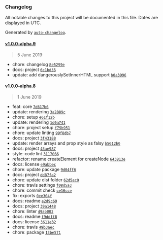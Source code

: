 ### Changelog

All notable changes to this project will be documented in this file. Dates are displayed in UTC.

Generated by [`auto-changelog`](https://github.com/CookPete/auto-changelog).

#### [v1.0.0-alpha.9](https://github.com/romelperez/kantrux/compare/v1.0.0-alpha.8...v1.0.0-alpha.9)

> 5 June 2019

- chore: changelog [`8e5299e`](https://github.com/romelperez/kantrux/commit/8e5299e6ece5d26b18f82517068d26f8e32606dc)
- docs: project [`6c1bd35`](https://github.com/romelperez/kantrux/commit/6c1bd35e1a9081197e5bcf1cb877133f31e1b5f3)
- update: add dangerouslySetInnerHTML support [`b0a3996`](https://github.com/romelperez/kantrux/commit/b0a3996111366bef54d21baaacbd5fdb9dad8d17)

#### v1.0.0-alpha.8

> 1 June 2019

- feat: core [`7d617b6`](https://github.com/romelperez/kantrux/commit/7d617b6954fcae56884d49629f6baa395760d81f)
- update: rendering [`3a2889c`](https://github.com/romelperez/kantrux/commit/3a2889c5025d15ea3e41d0560b73816322884c7e)
- chore: setup [`e61f12b`](https://github.com/romelperez/kantrux/commit/e61f12bb01f708e658d7de0d60cfaefced7db3d1)
- update: rendering [`1d0a741`](https://github.com/romelperez/kantrux/commit/1d0a74162ccec70cbba1c69a72145bd1bbb4ca11)
- chore: project setup [`f79b951`](https://github.com/romelperez/kantrux/commit/f79b95189904e2a89590ceeeffa559d974be63ea)
- chore: update linting [`99f8db7`](https://github.com/romelperez/kantrux/commit/99f8db7771dc9bf5d3a1fa40084445a81899be75)
- docs: project [`3f43188`](https://github.com/romelperez/kantrux/commit/3f43188672aea5b77457aaf99186130dccea4de1)
- update: render arrays and prop style as falsy [`b5612b0`](https://github.com/romelperez/kantrux/commit/b5612b0bdfcb7de0b5446d92579b369fa95c6b8e)
- docs: project [`43ae987`](https://github.com/romelperez/kantrux/commit/43ae987a2a7075c56440ff9db0f0d337d99a5a90)
- style: code lint [`3117066`](https://github.com/romelperez/kantrux/commit/3117066e11a62008284d246f3df82bda5bb34aa2)
- refactor: rename createElement for createNode [`643813e`](https://github.com/romelperez/kantrux/commit/643813ea42ec68be41bdbfd65577eeaaaa4d6247)
- docs: license [`e9abbec`](https://github.com/romelperez/kantrux/commit/e9abbecbc806f2a56eec3073fa9fc71bec48b162)
- chore: update package [`9d04ff6`](https://github.com/romelperez/kantrux/commit/9d04ff6127826f6dbd560a7cbce6d12f616ff0a7)
- docs: project [`dd87fa2`](https://github.com/romelperez/kantrux/commit/dd87fa23442df669caab131f6bc9589b885311fe)
- chore: update dist folder [`62d5ac0`](https://github.com/romelperez/kantrux/commit/62d5ac0659e2e22b649de3b43e96e7cc8c333a4c)
- chore: travis settings [`f08d5a3`](https://github.com/romelperez/kantrux/commit/f08d5a3e8a77fbd78f501414b418fcf1a8759a97)
- chore: commit check [`ce16cce`](https://github.com/romelperez/kantrux/commit/ce16cce7820031d6458d828de0af6a67596674cc)
- fix: exports [`0ee304f`](https://github.com/romelperez/kantrux/commit/0ee304f93a805966b2379e9d1593ee95240e04d4)
- docs: readme [`e2d9c69`](https://github.com/romelperez/kantrux/commit/e2d9c69714a8d94e53fa9e94847779462490ce26)
- docs: project [`39a1448`](https://github.com/romelperez/kantrux/commit/39a144849f8ab3ca355fc848e6722d6baecca70a)
- chore: linter [`d9ab003`](https://github.com/romelperez/kantrux/commit/d9ab0034df271f01b46f5d1e173beca0781805e7)
- docs: readme [`f9ddff8`](https://github.com/romelperez/kantrux/commit/f9ddff83dcd1a0ef81073a05a7a849fdb64d88dc)
- docs: license [`3611e32`](https://github.com/romelperez/kantrux/commit/3611e322d39b01e1c9d45e16a4052e7d53a13e57)
- chore: travis [`49b3aec`](https://github.com/romelperez/kantrux/commit/49b3aecb0c8e6970970eb44de67987e3230b969f)
- chore: package [`13be571`](https://github.com/romelperez/kantrux/commit/13be5717dbcfd537a4feaba60e56d3b063977810)
